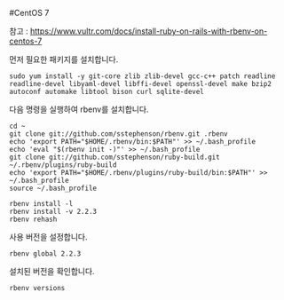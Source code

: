 #CentOS 7

참고 : https://www.vultr.com/docs/install-ruby-on-rails-with-rbenv-on-centos-7

먼저 필요한 패키지를 설치합니다.

```
sudo yum install -y git-core zlib zlib-devel gcc-c++ patch readline readline-devel libyaml-devel libffi-devel openssl-devel make bzip2 autoconf automake libtool bison curl sqlite-devel
```

다음 명령을 실행하여 rbenv를 설치합니다.

```
cd ~
git clone git://github.com/sstephenson/rbenv.git .rbenv
echo 'export PATH="$HOME/.rbenv/bin:$PATH"' >> ~/.bash_profile
echo 'eval "$(rbenv init -)"' >> ~/.bash_profile
git clone git://github.com/sstephenson/ruby-build.git ~/.rbenv/plugins/ruby-build
echo 'export PATH="$HOME/.rbenv/plugins/ruby-build/bin:$PATH"' >> ~/.bash_profile
source ~/.bash_profile

rbenv install -l
rbenv install -v 2.2.3
rbenv rehash

```

사용 버전을 설정합니다.
```
rbenv global 2.2.3
```

설치된 버전을 확인합니다.

```
rbenv versions
```
